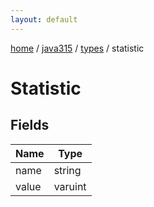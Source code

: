 ```yaml
---
layout: default
---
```


[home](/)  /  [java315](/protocol/java315)  /  [types](/protocol/java315/types)  /  statistic

# Statistic

## Fields

Name | Type
---|---
name | string
value | varuint
